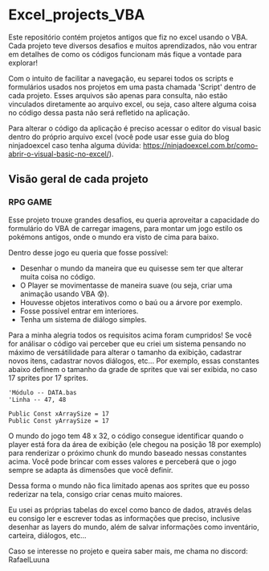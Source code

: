 # Excel_projects_VBA

Este repositório contém projetos antigos que fiz no excel usando o VBA. Cada projeto teve diversos desafios e muitos aprendizados, não vou entrar em detalhes de como os códigos funcionam más fique a vontade para explorar!

Com o intuito de facilitar a navegação, eu separei todos os scripts e formulários usados nos projetos em uma pasta chamada 'Script' dentro de cada projeto. Esses arquivos são apenas para consulta, não estão vinculados diretamente ao arquivo excel, ou seja, caso altere alguma coisa no código dessa pasta não será refletido na aplicação.

Para alterar o código da aplicação é preciso acessar o editor do visual basic dentro do próprio arquivo excel (você pode usar esse guia do blog ninjadoexcel caso tenha alguma dúvida: https://ninjadoexcel.com.br/como-abrir-o-visual-basic-no-excel/).


## Visão geral de cada projeto

### RPG GAME
Esse projeto trouxe grandes desafios, eu queria aproveitar a capacidade do formulário do VBA de carregar imagens, para montar um jogo estilo os pokémons antigos, onde o mundo era visto de cima para baixo.

Dentro desse jogo eu queria que fosse possível: 
* Desenhar o mundo da maneira que eu quisesse sem ter que alterar muita coisa no código.
* O Player se movimentasse de maneira suave (ou seja, criar uma animação usando VBA :cold_sweat:).
* Houvesse objetos interativos como o baú ou a árvore por exemplo.
* Fosse possível entrar em interiores.
* Tenha um sistema de diálogo simples.

Para a minha alegria todos os requisitos acima foram cumpridos! Se você for análisar o código vai perceber que eu criei um sistema pensando no máximo de versátilidade para alterar o tamanho da exibição, cadastrar novos itens, cadastrar novos diálogos, etc... Por exemplo, essas constantes abaixo definem o tamanho da grade de sprites que vai ser exibida, no caso 17 sprites por 17 sprites.

```
'Módulo -- DATA.bas
'Linha -- 47, 48

Public Const xArraySize = 17
Public Const yArraySize = 17

```

O mundo do jogo tem 48 x 32, o código consegue identificar quando o player está fora da área de exibição (ele chegou na posição 18 por exemplo) para renderizar o próximo chunk do mundo baseado nessas constantes acima. Você pode brincar com esses valores e perceberá que o jogo sempre se adapta ás dimensões que você definir.

Dessa forma o mundo não fica limitado apenas aos sprites que eu posso rederizar na tela, consigo criar cenas muito maiores.

Eu usei as próprias tabelas do excel como banco de dados, através delas eu consigo ler e escrever todas as informações que preciso, inclusive desenhar as layers do mundo, além de salvar informações como inventário, carteira, diálogos, etc...

Caso se interesse no projeto e queira saber mais, me chama no discord: RafaelLuuna



